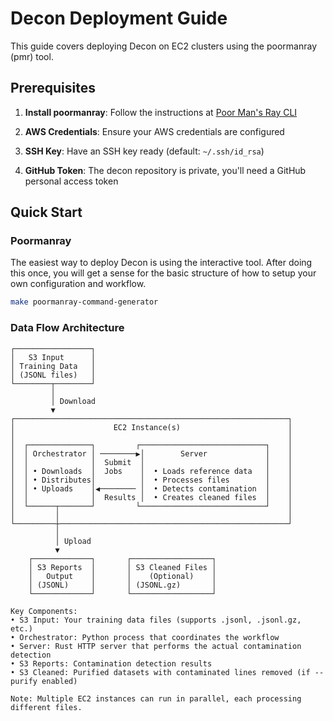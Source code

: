 # Decon Deployment Guide

This guide covers deploying Decon on EC2 clusters using the poormanray (pmr) tool.

## Prerequisites

1. **Install poormanray**: Follow the instructions at [Poor Man's Ray CLI](https://github.com/allenai/olmo-cookbook/blob/main/README.md#poor-mans-ray-cli)

2. **AWS Credentials**: Ensure your AWS credentials are configured

3. **SSH Key**: Have an SSH key ready (default: `~/.ssh/id_rsa`)

4. **GitHub Token**: The decon repository is private, you'll need a GitHub personal access token

## Quick Start

### Poormanray

The easiest way to deploy Decon is using the interactive tool. After doing this once, you will get a sense for the basic structure of how to setup your own configuration and workflow.

```bash
make poormanray-command-generator
```

### Data Flow Architecture

```
┌─────────────────┐
│   S3 Input      │
│ Training Data   │
│ (JSONL files)   │
└────────┬────────┘
         │
         │ Download
         ▼
┌─────────────────────────────────────────────────────────────┐
│                      EC2 Instance(s)                        │
│                                                             │
│  ┌──────────────┐         ┌────────────────────────────┐    │
│  │ Orchestrator │ ────────▶│        Server             │    │
│  │              │  Submit  │                           │    │
│  │ • Downloads  │  Jobs    │  • Loads reference data   │    │
│  │ • Distributes│          │  • Processes files        │    │
│  │ • Uploads    │◀──────── │  • Detects contamination  │    │
│  │              │  Results │  • Creates cleaned files  │    │
│  └──────┬───────┘         └────────────────────────────┘    │
│         │                                                   │
└─────────┼───────────────────────────────────────────────────┘
          │
          │ Upload
          ▼
    ┌─────────────┐       ┌──────────────────┐
    │ S3 Reports  │       │ S3 Cleaned Files │
    │   Output    │       │    (Optional)    │
    │ (JSONL)     │       │ (JSONL.gz)       │
    └─────────────┘       └──────────────────┘

Key Components:
• S3 Input: Your training data files (supports .jsonl, .jsonl.gz, etc.)
• Orchestrator: Python process that coordinates the workflow
• Server: Rust HTTP server that performs the actual contamination detection
• S3 Reports: Contamination detection results
• S3 Cleaned: Purified datasets with contaminated lines removed (if --purify enabled)

Note: Multiple EC2 instances can run in parallel, each processing different files.


